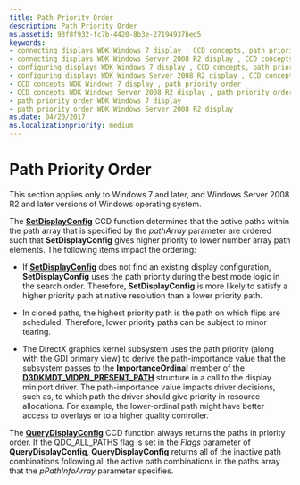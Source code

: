 ```yaml
---
title: Path Priority Order
description: Path Priority Order
ms.assetid: 93f8f932-fc7b-4420-8b3e-27194937bed5
keywords:
- connecting displays WDK Windows 7 display , CCD concepts, path priority order
- connecting displays WDK Windows Server 2008 R2 display , CCD concepts, path priority order
- configuring displays WDK Windows 7 display , CCD concepts, path priority order
- configuring displays WDK Windows Server 2008 R2 display , CCD concepts, path priority order
- CCD concepts WDK Windows 7 display , path priority order
- CCD concepts WDK Windows Server 2008 R2 display , path priority order
- path priority order WDK Windows 7 display
- path priority order WDK Windows Server 2008 R2 display
ms.date: 04/20/2017
ms.localizationpriority: medium
---
```


# Path Priority Order


This section applies only to Windows 7 and later, and Windows Server 2008 R2 and later versions of Windows operating system.

The [**SetDisplayConfig**](https://msdn.microsoft.com/library/windows/hardware/ff569533) CCD function determines that the active paths within the path array that is specified by the *pathArray* parameter are ordered such that **SetDisplayConfig** gives higher priority to lower number array path elements. The following items impact the ordering:

-   If [**SetDisplayConfig**](https://msdn.microsoft.com/library/windows/hardware/ff569533) does not find an existing display configuration, **SetDisplayConfig** uses the path priority during the best mode logic in the search order. Therefore, **SetDisplayConfig** is more likely to satisfy a higher priority path at native resolution than a lower priority path.

-   In cloned paths, the highest priority path is the path on which flips are scheduled. Therefore, lower priority paths can be subject to minor tearing.

-   The DirectX graphics kernel subsystem uses the path priority (along with the GDI primary view) to derive the path-importance value that the subsystem passes to the **ImportanceOrdinal** member of the [**D3DKMDT\_VIDPN\_PRESENT\_PATH**](https://msdn.microsoft.com/library/windows/hardware/ff546647) structure in a call to the display miniport driver. The path-importance value impacts driver decisions, such as, to which path the driver should give priority in resource allocations. For example, the lower-ordinal path might have better access to overlays or to a higher quality controller.

The [**QueryDisplayConfig**](https://msdn.microsoft.com/library/windows/hardware/ff569215) CCD function always returns the paths in priority order. If the QDC\_ALL\_PATHS flag is set in the *Flags* parameter of **QueryDisplayConfig**, **QueryDisplayConfig** returns all of the inactive path combinations following all the active path combinations in the paths array that the *pPathInfoArray* parameter specifies.

 

 





